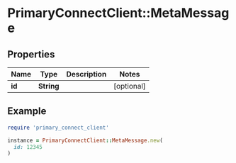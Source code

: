 # PrimaryConnectClient::MetaMessage

## Properties

| Name | Type | Description | Notes |
| ---- | ---- | ----------- | ----- |
| **id** | **String** |  | [optional] |

## Example

```ruby
require 'primary_connect_client'

instance = PrimaryConnectClient::MetaMessage.new(
  id: 12345
)
```

